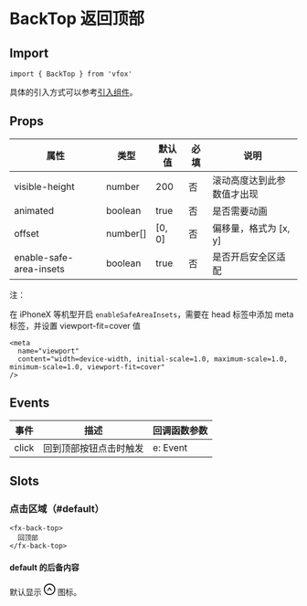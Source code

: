 # BackTop 返回顶部

## Import

```
import { BackTop } from 'vfox'
```

具体的引入方式可以参考[引入组件](../guide/import.md)。

## Props

| 属性                    | 类型     | 默认值 | 必填 | 说明                       |
| ----------------------- | -------- | ------ | ---- | -------------------------- |
| visible-height          | number   | 200    | 否   | 滚动高度达到此参数值才出现 |
| animated                | boolean  | true   | 否   | 是否需要动画               |
| offset                  | number[] | [0, 0] | 否   | 偏移量，格式为 [x, y]      |
| enable-safe-area-insets | boolean  | true   | 否   | 是否开启安全区适配         |

注：

在 iPhoneX 等机型开启 `enableSafeAreaInsets`，需要在 head 标签中添加 meta 标签，并设置 viewport-fit=cover 值

```
<meta
  name="viewport"
  content="width=device-width, initial-scale=1.0, maximum-scale=1.0, minimum-scale=1.0, viewport-fit=cover"
/>
```

## Events

| 事件  | 描述                   | 回调函数参数 |
| ----- | ---------------------- | ------------ |
| click | 回到顶部按钮点击时触发 | e: Event     |

## Slots

### 点击区域（#default）

```
<fx-back-top>
  回顶部
</fx-back-top>
```

#### default 的后备内容

默认显示 <svg width="20px" height="20px" viewBox="64 64 896 896" focusable="false"><path d="M518.5 360.3a7.95 7.95 0 00-12.9 0l-178 246c-3.8 5.3 0 12.7 6.5 12.7H381c10.2 0 19.9-4.9 25.9-13.2L512 460.4l105.2 145.4c6 8.3 15.6 13.2 25.9 13.2H690c6.5 0 10.3-7.4 6.5-12.7l-178-246z" /><path d="M512 64C264.6 64 64 264.6 64 512s200.6 448 448 448 448-200.6 448-448S759.4 64 512 64zm0 820c-205.4 0-372-166.6-372-372s166.6-372 372-372 372 166.6 372 372-166.6 372-372 372z" /></svg> 图标。
